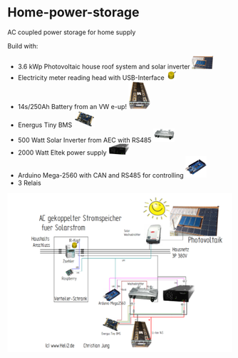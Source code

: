 # Home-power-storage
AC coupled power storage for home supply

Build with:
- 3.6 kWp Photovoltaic house roof system and solar inverter <img src="docs/images/roof.jpg" width="10%"></img> 
- Electricity meter reading head with USB-Interface <img src="docs/images/ir-kopf.png" width="5%"></img> 
- 14s/250Ah Battery from an VW e-up! <img src="docs/images/batterie-e-up.jpg" width="10%"></img> 
- Energus Tiny BMS <img src="docs/images/Energus-bms.png" width="10%"></img> 
- 500 Watt Solar Inverter from AEC with RS485 <img src="docs/images/aec-inv500.png" width="10%"></img>
- 2000 Watt Eltek power supply <img src="docs/images/eltek.png" width="10%"></img>
- Arduino Mega-2560 with CAN and RS485 for controlling <img src="docs/images/mega-2560.jpg" width="10%"></img>
- 3 Relais


<img src="docs/images/home_storage.png"></img>
